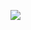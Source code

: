 <a href="https://juncture-digital.org"><img src="https://juncture-digital.org/images/ve-button.png"></a>

<param ve-config
title="How to Read an Herbarium Specimen"
author="Maura C. Flannery"
digital.or/banner/?url=https://upload.wikimedia.org/wikipedia/commons/thumb/a/a5/Solanum_cheesmaniae_herbarium_sheet_Charles_Darwin_Chatham_Island_Galapagos_Sept_1835.jpg/640px-Solanum_cheesmaniae_herbarium_sheet_Charles_Darwin_Chatham_Island_Galapagos_Sept_1835.jpg![image](https://user-images.githubusercontent.com/100491439/184149720-9c37a7f1-ba95-42e9-bb2d-226a21fc708a.png)layout+vertical">

